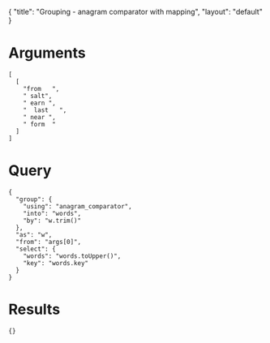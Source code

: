 {
	"title": "Grouping - anagram comparator with mapping",
	"layout": "default"
}
# Arguments
	[
	  [
	    "from   ", 
	    " salt", 
	    " earn ", 
	    "  last   ", 
	    " near ", 
	    " form  "
	  ]
	]
# Query
	{
	  "group": {
	    "using": "anagram_comparator", 
	    "into": "words", 
	    "by": "w.trim()"
	  }, 
	  "as": "w", 
	  "from": "args[0]", 
	  "select": {
	    "words": "words.toUpper()", 
	    "key": "words.key"
	  }
	}
# Results
	{}
